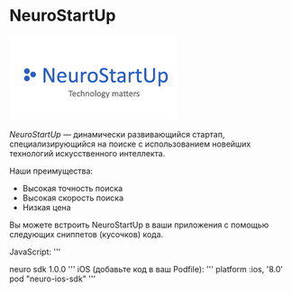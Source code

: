 # NeuroStartUp

![](logo.png)

*NeuroStartUp* — динамически развивающийся стартап, специализирующийся на поиске с использованием новейших технологий искусственного интеллекта.

Наши преимущества:
* Высокая точность поиска
* Высокая скорость поиска
* Низкая цена

Вы можете встроить NeuroStartUp в ваши приложения с помощью следующих сниппетов (кусочков) кода.

JavaScript:
'''
<script src="https://localhost/neuro.sdk.min.js"></script
'''
Java (Maven):
'''
<dependency>
  <groupId>neuro</groupId>
  <artifactId>sdk</artifactId>
  <version>1.0.0</version>
</dependency>
'''
iOS (добавьте код в ваш Podfile):
'''
platform :ios, '8.0'
pod "neuro-ios-sdk"
'''